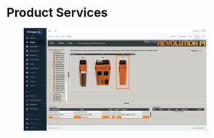 # Product Services

<figure><img src="../.gitbook/assets/image (54).png" alt=""><figcaption></figcaption></figure>
